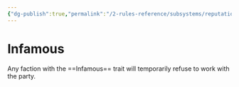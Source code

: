 ```yaml
---
{"dg-publish":true,"permalink":"/2-rules-reference/subsystems/reputation/reputation-traits/infamous/","noteIcon":""}
---
```



# Infamous

Any faction with the ==Infamous== trait will temporarily refuse to work with the party. 